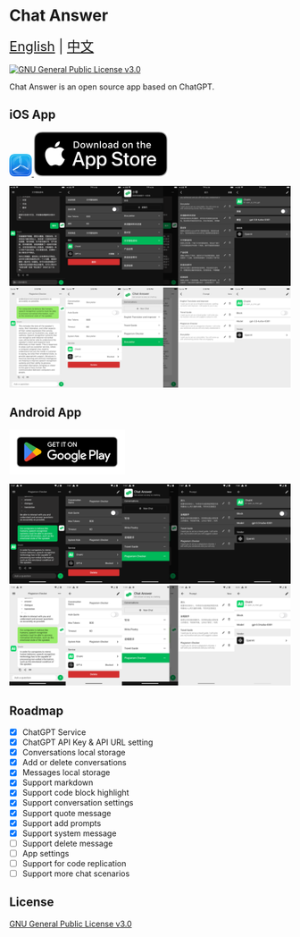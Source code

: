 # Chat Answer

<div style="font-size: 1.5rem;">
  <a href="./README.md">English</a> | <a href="./README.zh-Hans.md">中文</a>
</div>
</br>

<a href="LICENSE" target="_blank">
    <img alt="GNU General Public License v3.0" src="https://img.shields.io/badge/license-GPL-blue?style=flat-square" />
</a>

Chat Answer is an open source app based on ChatGPT.

## iOS App

<a href="https://testflight.apple.com/join/HuwYNikH">
	<img src="img/testflight.png" alt="" height=40>
</a>
<a href="https://itunes.apple.com/app/id6446219556">
	<img src="img/app-store.svg" alt="">
</a>

![ios-screen-dark](img/ios-screen-dark.png)![ios-screen-light](img/ios-screen-light.png)

## Android App

<a href="https://play.google.com/store/apps/details?id=com.bapaws.answer">
	<img src="img/google-play-badge.png" alt="" height=80>
</a>

![android-screen-dark](img/android-screen-dark.png)![android-screen-light](img/android-screen-light.png)

## Roadmap

- [x] ChatGPT Service
- [x] ChatGPT API Key & API URL setting
- [x] Conversations local storage
- [x] Add or delete conversations
- [x] Messages local storage
- [x] Support markdown
- [x] Support code block highlight
- [x] Support conversation settings
- [x] Support quote message
- [x] Support add prompts
- [x] Support system message
- [ ] Support delete message
- [ ] App settings
- [ ] Support for code replication
- [ ] Support more chat scenarios

## License

[GNU General Public License v3.0](./LICENSE)